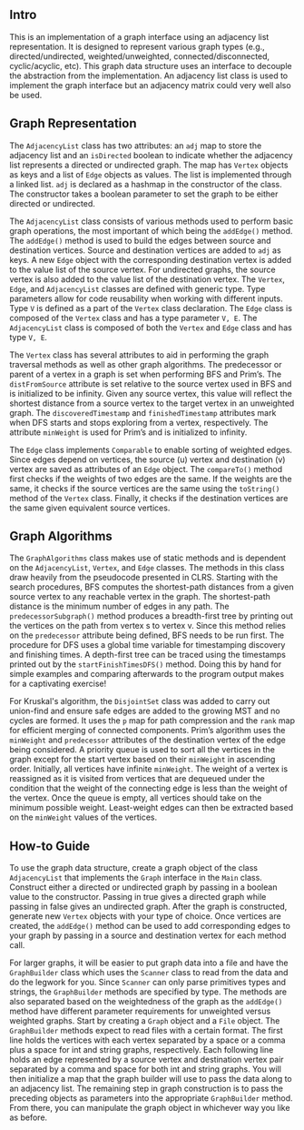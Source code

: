 ## Intro
This is an implementation of a graph interface using an adjacency list representation. It is designed to represent various graph types (e.g., directed/undirected, weighted/unweighted, connected/disconnected, cyclic/acyclic, etc). This graph data structure uses an interface to decouple the abstraction from the implementation. An adjacency list class is used to implement the graph interface but an adjacency matrix could very well also be used. 

## Graph Representation
The ```AdjacencyList``` class has two attributes: an ```adj``` map to store the adjacency list and an ```isDirected``` boolean to indicate whether the adjacency list represents a directed or undirected graph. The map has ```Vertex``` objects as keys and a list of ```Edge``` objects as values. The list is implemented through a linked list. ```adj``` is declared as a hashmap in the constructor of the class. The constructor takes a boolean parameter to set the graph to be either directed or undirected. 

The ```AdjacencyList``` class consists of various methods used to perform basic graph operations, the most important of which being the ```addEdge()``` method. The ```addEdge()``` method is used to build the edges between source and destination vertices. Source and destination vertices are added to ```adj``` as keys. A new ```Edge``` object with the corresponding destination vertex is added to the value list of the source vertex. For undirected graphs, the source vertex is also added to the value list of the destination vertex. 
The ```Vertex```, ```Edge```, and ```AdjacencyList``` classes are defined with generic type. Type parameters allow for code reusability when working with different inputs. Type ```V``` is defined as a part of the ```Vertex``` class declaration. The ```Edge``` class is composed of the ```Vertex``` class and has a type parameter ```V, E```. The ```AdjacencyList``` class is composed of both the ```Vertex``` and ```Edge``` class and has type ```V, E```. 

The ```Vertex``` class has several attributes to aid in performing the graph traversal methods as well as other graph algorithms. The predecessor or parent of a vertex in a graph is set when performing BFS and Prim’s. The ```distFromSource``` attribute is set relative to the source vertex used in BFS and is initialized to be infinity. Given any source vertex, this value will reflect the shortest distance from a source vertex to the target vertex in an unweighted graph. The ```discoveredTimestamp``` and ```finishedTimestamp``` attributes mark when DFS starts and stops exploring from a vertex, respectively. The attribute ```minWeight``` is used for Prim’s and is initialized to infinity. 

The ```Edge``` class implements ```Comparable``` to enable sorting of weighted edges. Since edges depend on vertices, the source (u) vertex and destination (v) vertex are saved as attributes of an ```Edge``` object. The ```compareTo()``` method first checks if the weights of two edges are the same. If the weights are the same, it checks if the source vertices are the same using the ```toString()``` method of the ```Vertex``` class. Finally, it checks if the destination vertices are the same given equivalent source vertices.

## Graph Algorithms
The ```GraphAlgorithms``` class makes use of static methods and is dependent on the ```AdjacencyList```, ```Vertex```, and ```Edge``` classes. The methods in this class draw heavily from the pseudocode presented in CLRS. Starting with the search procedures, BFS computes the shortest-path distances from a given source vertex to any reachable vertex in the graph. The shortest-path distance is the minimum number of edges in any path. The ```predecessorSubgraph()``` method produces a breadth-first tree by printing out the vertices on the path from vertex s to vertex v. Since this method relies on the ```predecessor``` attribute being defined, BFS needs to be run first. The procedure for DFS uses a global time variable for timestamping discovery and finishing times. A depth-first tree can be traced using the timestamps printed out by the ```startFinishTimesDFS()``` method. Doing this by hand for simple examples and comparing afterwards to the program output makes for a captivating exercise!

For Kruskal's algorithm, the ```DisjointSet``` class was added to carry out union-find and ensure safe edges are added to the growing MST and no cycles are formed. It uses the ```p``` map for path compression and the ```rank``` map for efficient merging of connected components. Prim’s algorithm uses the ```minWeight``` and ```predecessor``` attributes of the destination vertex of the edge being considered. A priority queue is used to sort all the vertices in the graph except for the start vertex based on their ```minWeight``` in ascending order. Initially, all vertices have infinite ```minWeight```. The weight of a vertex is reassigned as it is visited from vertices that are dequeued under the condition that the weight of the connecting edge is less than the weight of the vertex. Once the queue is empty, all vertices should take on the minimum possible weight. Least-weight edges can then be extracted based on the ```minWeight``` values of the vertices.        

## How-to Guide
To use the graph data structure, create a graph object of the class ```AdjacencyList``` that implements the ```Graph``` interface in the ```Main``` class. Construct either a directed or undirected graph by passing in a boolean value to the constructor. Passing in true gives a directed graph while passing in false gives an undirected graph. After the graph is constructed, generate new ```Vertex``` objects with your type of choice. Once vertices are created, the ```addEdge()``` method can be used to add corresponding edges to your graph by passing in a source and destination vertex for each method call.

For larger graphs, it will be easier to put graph data into a file and have the ```GraphBuilder``` class which uses the ```Scanner``` class to read from the data and do the legwork for you. Since ```Scanner``` can only parse primitives types and strings, the ```GraphBuilder``` methods are specified by type. The methods are also separated based on the weightedness of the graph as the ```addEdge()``` method have different parameter requirements for unweighted versus weighted graphs.
Start by creating a ```Graph``` object and a ```File``` object. The ```GraphBuilder``` methods expect to read files with a certain format. The first line holds the vertices with each vertex separated by a space or a comma plus a space for int and string graphs, respectively. Each following line holds an edge represented by a source vertex and destination vertex pair separated by a comma and space for both int and string graphs. You will then initialize a map that the graph builder will use to pass the data along to an adjacency list. The remaining step in graph construction is to pass the preceding objects as parameters into the appropriate ```GraphBuilder``` method. From there, you can manipulate the graph object in whichever way you like as before. 
